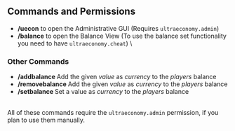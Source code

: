 ## Commands and Permissions


* **/uecon** to open the Administrative GUI
  (Requires ``ultraeconomy.admin``)
* **/balance** to open the Balance View
  (To use the balance set functionality you need to have ``ultraeconomy.cheat``) \


### Other Commands
* **/addbalance <Player> <Currency> <Value>**
  Add the given *value* as *currency* to the *players* balance
* **/removebalance <Player> <Currency> <Value>**
  Add the given *value* as *currency* to the *players* balance
* **/setbalance <Player> <Currency> <Value>**
  Set a value as *currency* to the *players* balance  

\
All of these commands require the ``ultraeconomy.admin`` permission, if you plan to use them manually.
